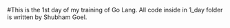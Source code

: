 #This is the 1st day of my training of Go Lang.
All code inside in 1_day folder is written by Shubham Goel.